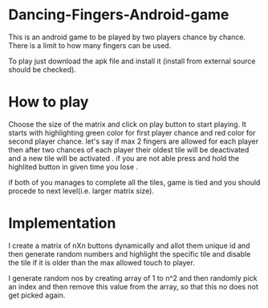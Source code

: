 # Dancing-Fingers-Android-game

This is an android game to be played by two players chance by chance.
There is a limit to how many fingers can be used.

To play just download the apk file and install it (install from external source should be checked).


# How to play

Choose the size of the matrix and click on play button to start playing. It starts with highlighting green color for first player chance and red color for second player chance. let's say if max 2 fingers are allowed for each player then after two chances of each player their oldest tile will be deactivated and a new tile will be activated . if you are not able press and hold the highlited button in given time you lose .

if both of you manages to complete all the tiles, game is tied and you should procede to next level(i.e. larger matrix size).


# Implementation

I create a matrix of nXn buttons dynamically and allot them unique id and then generate random numbers and highlight the specific tile and disable the tile if it is older than the max allowed touch to player.

I generate random nos by creating array of 1 to n^2 and then randomly pick an index and then remove this value from the array, so that this no does not get picked again.

